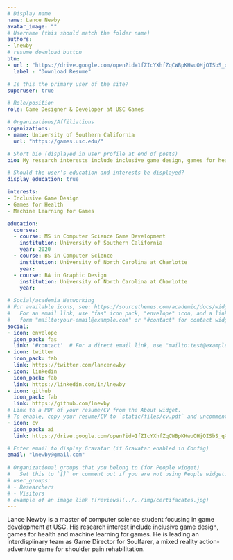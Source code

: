 ```yaml
---
# Display name
name: Lance Newby
avatar_image: ""
# Username (this should match the folder name)
authors:
- lnewby
# resume download button
btn:
- url : "https://drive.google.com/open?id=1fZIcYXhfZqCWBpKHwuOHjOISbS_qXARE"
  label : "Download Resume"

# Is this the primary user of the site?
superuser: true

# Role/position
role: Game Designer & Developer at USC Games

# Organizations/Affiliations
organizations:
- name: University of Southern California
  url: "https://games.usc.edu/"

# Short bio (displayed in user profile at end of posts)
bio: My research interests include inclusive game design, games for health and machine learning for games.

# Should the user's education and interests be displayed?
display_education: true

interests:
- Inclusive Game Design
- Games for Health
- Machine Learning for Games

education:
  courses:
  - course: MS in Computer Science Game Development
    institution: University of Southern California
    year: 2020
  - course: BS in Computer Science
    institution: University of North Carolina at Charlotte
    year:
  - course: BA in Graphic Design
    institution: University of North Carolina at Charlotte
    year:

# Social/academia Networking
# For available icons, see: https://sourcethemes.com/academic/docs/widgets/#icons
#   For an email link, use "fas" icon pack, "envelope" icon, and a link in the
#   form "mailto:your-email@example.com" or "#contact" for contact widget.
social:
- icon: envelope
  icon_pack: fas
  link: '#contact'  # For a direct email link, use "mailto:test@example.org".
- icon: twitter
  icon_pack: fab
  link: https://twitter.com/lancenewby
- icon: linkedin
  icon_pack: fab
  link: https://linkedin.com/in/lnewby
- icon: github
  icon_pack: fab
  link: https://github.com/lnewby
# Link to a PDF of your resume/CV from the About widget.
# To enable, copy your resume/CV to `static/files/cv.pdf` and uncomment the lines below.  
- icon: cv
  icon_pack: ai
  link: https://drive.google.com/open?id=1fZIcYXhfZqCWBpKHwuOHjOISbS_qXARE

# Enter email to display Gravatar (if Gravatar enabled in Config)
email: "lnewby@gmail.com"
  
# Organizational groups that you belong to (for People widget)
#   Set this to `[]` or comment out if you are not using People widget.  
# user_groups:
# - Researchers
# - Visitors
# example of an image link ![reviews](../../img/certifacates.jpg)
---
```


Lance Newby is a master of computer science student focusing in game development at USC. His research interest include inclusive game design, games for health and machine learning for games. He is leading an interdisplinary team as Game Director for Soulfarer, a mixed reality action-adventure game for shoulder pain rehabilitation.


